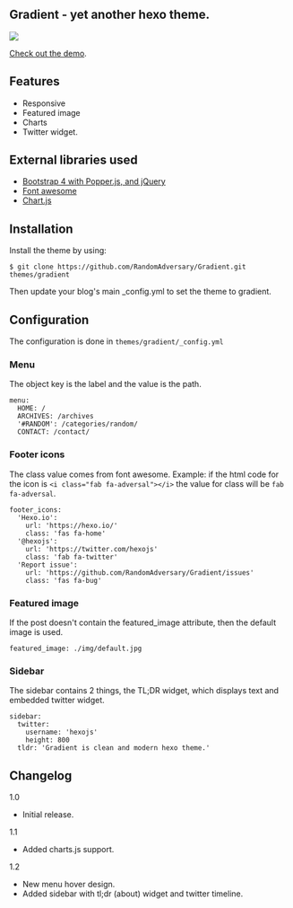 ## Gradient - yet another hexo theme.
![](https://i.imgur.com/mgUL53h.jpg)

[Check out the demo](https://hackable.mk).

## Features
- Responsive
- Featured image
- Charts
- Twitter widget.

## External libraries used
- [Bootstrap 4 with Popper.js, and jQuery](https://getbootstrap.com/)
- [Font awesome](https://fontawesome.com/)
- [Chart.js](https://www.chartjs.org/)

## Installation

Install the theme by using:

`$ git clone https://github.com/RandomAdversary/Gradient.git themes/gradient`

Then update your blog's main _config.yml to set the theme to gradient.

## Configuration
The configuration is done in `themes/gradient/_config.yml`
### Menu
The object key is the label and the value is the path.
```
menu:
  HOME: /
  ARCHIVES: /archives
  '#RANDOM': /categories/random/
  CONTACT: /contact/
```

### Footer icons
The class value comes from font awesome. Example: if the html code for the icon is `<i class="fab fa-adversal"></i>` the value for class will be `fab fa-adversal`.
```
footer_icons:
  'Hexo.io':
    url: 'https://hexo.io/'
    class: 'fas fa-home'
  '@hexojs':
    url: 'https://twitter.com/hexojs'
    class: 'fab fa-twitter'
  'Report issue':
    url: 'https://github.com/RandomAdversary/Gradient/issues'
    class: 'fas fa-bug'
```

### Featured image
If the post doesn't contain the featured_image attribute, then the default image is used.

`featured_image: ./img/default.jpg`

### Sidebar
The sidebar contains 2 things, the TL;DR widget, which displays text and embedded twitter widget.
```
sidebar:
  twitter:
    username: 'hexojs'
    height: 800
  tldr: 'Gradient is clean and modern hexo theme.'
```

## Changelog
1.0
- Initial release.

1.1 
- Added charts.js support.

1.2
- New menu hover design. 
- Added sidebar with tl;dr (about) widget and twitter timeline.
